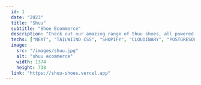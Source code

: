 ```yaml
---
  id: 1
  date: "2023"
  title: "Shuu"
  subtitle: "Shoe Ecommerce"
  description: "Check out our amazing range of Shuu shoes, all powered by Next.js, on our fantastic ecommerce platform! Shuu is the brand you can always rely on. Don't miss out - shop now on Shoppify and step out in style!"
  techs: ["NEXT", "TAILWIIND CSS", "SHOPIFY", "CLOUDINARY", "POSTGRESQL", "RENDER", "VERCEL"]
  image:
    src: "/images/shuu.jpg"
    alt: "shuu ecommerce"
    width: 1374
    height: 738
  link: "https://shuu-shoes.vercel.app"
---
```

